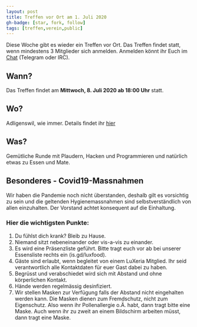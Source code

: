```yaml
---
layout: post
title: Treffen vor Ort am 1. Juli 2020
gh-badge: [star, fork, follow]
tags: [treffen,verein,public]
---
```


Diese Woche gibt es wieder ein Treffen vor Ort. Das Treffen findet statt, wenn mindestens 3 Mitglieder sich anmelden. Anmelden könnt ihr Euch im [Chat](/kontakt) (Telegram oder IRC).

## Wann?

Das Treffen findet am **Mittwoch, 8. Juli 2020 ab 18:00 Uhr** statt.

## Wo?

Adligenswil, wie immer. Details findet ihr [hier](/standort)

## Was?

Gemütliche Runde mit Plaudern, Hacken und Programmieren und natürlich etwas zu Essen und Mate.

## Besonderes - Covid19-Massnahmen

Wir haben die Pandemie noch nicht überstanden, deshalb gilt es vorsichtig zu sein und die geltenden Hygienemassnahmen sind selbstverständlich von allen einzuhalten. Der Vorstand achtet konsequent auf die Einhaltung.

### Hier die wichtigsten Punkte:

1. Du fühlst dich krank? Bleib zu Hause.
2. Niemand sitzt nebeneinander oder vis-a-vis zu einander.
3. Es wird eine Präsenzliste geführt. Bitte tragt euch vor ab bei unserer Essensliste rechts ein (is.gd/luxfood).
4. Gäste sind erlaubt, wenn begleitet von einem LuXeria Mitglied. Ihr seid verantwortlich alle Kontaktdaten für euer Gast dabei zu haben.
5. Begrüsst und verabschiedet wird sich mit Abstand und ohne körperlichen Kontakt.
6. Hände werden regelmässig desinfiziert. 
7. Wir stellen Masken zur Verfügung falls der Abstand nicht eingehalten werden kann. Die Masken dienen zum Fremdschutz, nicht zum Eigenschutz. Also wenn ihr Pollenallergie o.Ä. habt, dann tragt bitte eine Maske. Auch wenn ihr zu zweit an einem Bildschirm arbeiten müsst, dann tragt eine Maske.